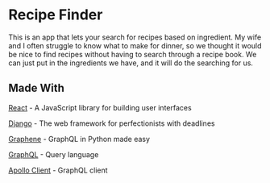 # Recipe Finder
This is an app that lets your search for recipes based on ingredient. My wife and I often struggle to know what to make for dinner, so we thought it would be nice to find recipes without having to search through a recipe book. We can just put in the ingredients we have, and it will do the searching for us. 

## Made With
[React](https://reactjs.org/) - A JavaScript library for building user interfaces

[Django](https://www.djangoproject.com/) - The web framework for perfectionists with deadlines

[Graphene](https://graphene-python.org/) - GraphQL in Python made easy

[GraphQL](https://graphql.org/) - Query language

[Apollo Client](https://www.apollographql.com/docs/react/) - GraphQL client
